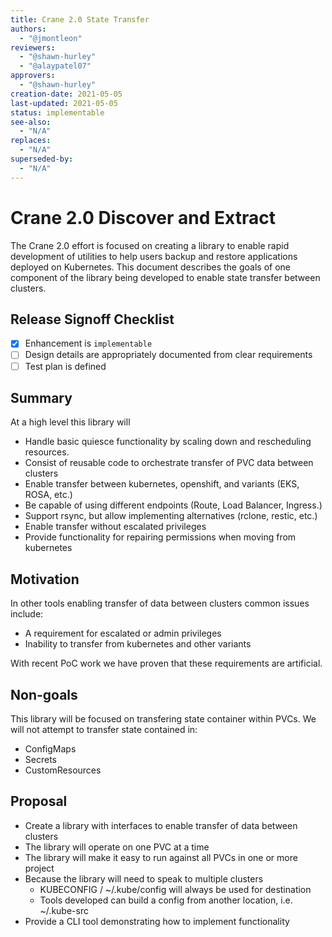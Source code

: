 ```yaml
---
title: Crane 2.0 State Transfer
authors:
  - "@jmontleon"
reviewers:
  - "@shawn-hurley"
  - "@alaypatel07"
approvers:
  - "@shawn-hurley"
creation-date: 2021-05-05
last-updated: 2021-05-05
status: implementable
see-also:
  - "N/A" 
replaces:
  - "N/A"
superseded-by:
  - "N/A"
---
```


# Crane 2.0 Discover and Extract

The Crane 2.0 effort is focused on creating a library to enable rapid
development of utilities to help users backup and restore applications deployed
on Kubernetes. This document describes the goals of one component of the library
being developed to enable state transfer between clusters.

## Release Signoff Checklist

- [x] Enhancement is `implementable`
- [ ] Design details are appropriately documented from clear requirements
- [ ] Test plan is defined

## Summary 

At a high level this library will
- Handle basic quiesce functionality by scaling down and rescheduling resources.
- Consist of reusable code to orchestrate transfer of PVC data between clusters
- Enable transfer between kubernetes, openshift, and variants (EKS, ROSA, etc.)
- Be capable of using different endpoints (Route, Load Balancer, Ingress.)
- Support rsync, but allow implementing alternatives (rclone, restic, etc.)
- Enable transfer without escalated privileges
- Provide functionality for repairing permissions when moving from kubernetes

## Motivation

In other tools enabling transfer of data between clusters common issues include:
- A requirement for escalated or admin privileges
- Inability to transfer from kubernetes and other variants

With recent PoC work we have proven that these requirements are artificial.

## Non-goals

This library will be focused on transfering state container within PVCs. We
will not attempt to transfer state contained in:
- ConfigMaps
- Secrets
- CustomResources

## Proposal

- Create a library with interfaces to enable transfer of data between clusters
- The library will operate on one PVC at a time
- The library will make it easy to run against all PVCs in one or more project
- Because the library will need to speak to multiple clusters
  - KUBECONFIG / ~/.kube/config will always be used for destination
  - Tools developed can build a config from another location, i.e. ~/.kube-src
- Provide a CLI tool demonstrating how to implement functionality
